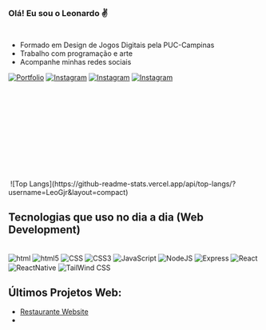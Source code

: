 ### Olá! Eu sou o Leonardo ✌️

#
- Formado em Design de Jogos Digitais pela PUC-Campinas
- Trabalho com programação e arte
- Acompanhe minhas redes sociais

[![Portfolio](https://img.shields.io/website-up-down-green-red/http/monip.org.svg)](https://)
[![Instagram](https://img.shields.io/badge/Instagram-E4405F?style=for-the-badge&logo=instagram&logoColor=white)](https://www.instagram.com/leo_godoy_jr?igsh=NXRkZjI2bWd0MDd6&utm_source=qr)
[![Instagram](https://img.shields.io/badge/LinkedIn-0077B5?style=for-the-badge&logo=linkedin&logoColor=white)](https://www.linkedin.com/in/leonardo-de-godoy-junior/)
[![Instagram](https://img.shields.io/badge/-Behance-blue?style=for-the-badge&logo=behance&logoColor=white)](https://www.behance.net/leonardogodoy10/)
##

<div>
    <a href="https://github.com/LeoGjr"></a>
    <img height="180em" scr="https://github-readme-stats.vercel.app/api?username=LeoGjr&show_icons=true&theme=tokyonight"
</div>
![Top Langs](https://github-readme-stats.vercel.app/api/top-langs/?username=LeoGjr&layout=compact)

## Tecnologias que uso no dia a dia (Web Development)

<div style="display: inline-block"><br/>
    <img align="center" alt="html" src="https://img.shields.io/badge/HTML-239120?style=for-the-badge&logo=html5&logoColor=white" />
    <img align="center" alt="html5" src="https://img.shields.io/badge/HTML5-E34F26?style=for-the-badge&logo=html5&logoColor=white" />
    <img align="center" alt="CSS" src="https://img.shields.io/badge/CSS-239120?&style=for-the-badge&logo=css3&logoColor=white" />
    <img align="center" alt="CSS3" src="https://img.shields.io/badge/CSS3-1572B6?style=for-the-badge&logo=css3&logoColor=white" />
    <img align="center" alt="JavaScript" src="https://img.shields.io/badge/JavaScript-F7DF1E?style=for-the-badge&logo=javascript&logoColor=black" />
    <img align="center" alt="NodeJS" src="https://img.shields.io/badge/Node.js-43853D?style=for-the-badge&logo=node.js&logoColor=white" />
    <img align="center" alt="Express" src="https://img.shields.io/badge/Express.js-404D59?style=for-the-badge" />
    <img align="center" alt="React" src="https://img.shields.io/badge/React-20232A?style=for-the-badge&logo=react&logoColor=61DAFB" />
    <img align="center" alt="ReactNative" src="https://img.shields.io/badge/React_Native-20232A?style=for-the-badge&logo=react&logoColor=61DAFB" />
    <img align="center" alt="TailWind CSS" src="https://img.shields.io/badge/Tailwind_CSS-38B2AC?style=for-the-badge&logo=tailwind-css&logoColor=white" />
</div><br/>

## Últimos Projetos Web:
- [Restaurante Website]()<br/>
- 
